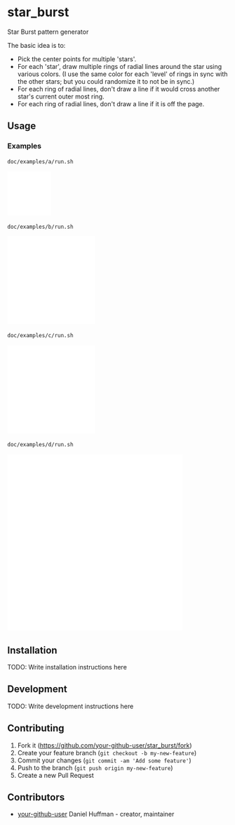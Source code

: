 # star_burst

Star Burst pattern generator

The basic idea is to:
* Pick the center points for multiple 'stars'.
* For each 'star', draw multiple rings of radial lines around the star using various colors. (I use the same color for each 'level' of rings in sync with the other stars; but you could randomize it to not be in sync.)
* For each ring of radial lines, don't draw a line if it would cross another star's current outer most ring.
* For each ring of radial lines, don't draw a line if it is off the page.

## Usage

### Examples

```bash
doc/examples/a/run.sh
```
![doc/examples/a/_1_.gif](doc/examples/a/_1_.gif)

```bash
doc/examples/b/run.sh
```
![doc/examples/b/_1_.gif](doc/examples/b/_1_.gif)

```bash
doc/examples/c/run.sh
```
![doc/examples/c/_1_.gif](doc/examples/c/_1_.gif)

```bash
doc/examples/d/run.sh
```
![doc/examples/d/_1_.gif](doc/examples/d/_1_.gif)

## Installation

TODO: Write installation instructions here

## Development

TODO: Write development instructions here

## Contributing

1. Fork it (<https://github.com/your-github-user/star_burst/fork>)
2. Create your feature branch (`git checkout -b my-new-feature`)
3. Commit your changes (`git commit -am 'Add some feature'`)
4. Push to the branch (`git push origin my-new-feature`)
5. Create a new Pull Request

## Contributors

- [your-github-user](https://github.com/your-github-user) Daniel Huffman - creator, maintainer
